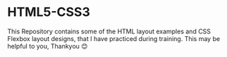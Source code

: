 # HTML5-CSS3
This Repository contains some of the HTML layout examples and CSS Flexbox layout designs, that I have practiced during training. This may be helpful to you, Thankyou 😊
